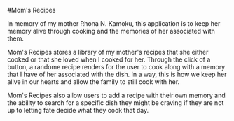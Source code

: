 #Mom's Recipes

In memory of my mother Rhona N. Kamoku, this application is to keep her memory alive through cooking and the memories of her associated with them. 

Mom's Recipes stores a library of my mother's recipes that she either cooked or that she loved when I cooked for her. Through the click of a button, a randome recipe renders for the user to cook along with a memory that I have of her associated with the dish. In a way, this is how we keep her alive in our hearts and allow the family to still cook with her.

Mom's Recipes also allow users to add a recipe with their own memory and the ability to search for a specific dish they might be craving if they are not up to letting fate decide what they cook that day. 